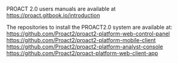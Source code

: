 PROACT 2.0 users manuals are available at https://proact.gitbook.io/introduction

The repositories to install the PROACT2.0 system are available at:<br>
https://github.com/Proact2/proact2-platform-web-control-panel<br>
https://github.com/Proact2/proact2-platform-mobile-client<br>
https://github.com/Proact2/proact2-platform-analyst-console<br>
https://github.com/Proact2/proact-platform-web-client-app
